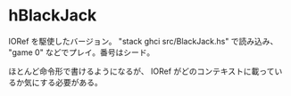 # hBlackJack

IORef を駆使したバージョン。
"stack ghci src/BlackJack.hs" で読み込み、
"game 0" などでプレイ。番号はシード。

ほとんど命令形で書けるようになるが、
IORef がどのコンテキストに載っているか気にする必要がある。
